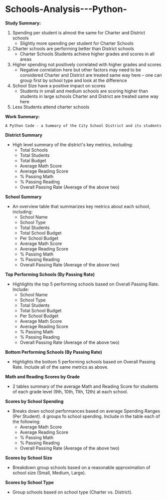 # Schools-Analysis---Python-

**Study Summary:**

1) Spending per student is almost the same for Charter and District schools 
    - Slightly more spending per student for Charter Schools 
2) Charter schools are performing better than District schools
    - Charter Schools Students achieve higher grades and scores in all areas 
3) Higher spending not positively correlated with higher grades and scores
    - Negative correlation here but other factors may need to be considered
    Charter and District are treated same way here – one can group first by school type and look at the difference 
4) School Size have a positive impact on scores
    - Students in small and medium schools are scoring higher than students in large schools
    Charter and District are treated same way here 
5) Less Students attend charter schools 


**Work Summary:**


    A Python Code - a Summary of the City School District and its students 

**District Summary** <a id='District Summary'></a>


* High level summary of the district's key metrics, including:
  * Total Schools
  * Total Students
  * Total Budget
  * Average Math Score
  * Average Reading Score
  * % Passing Math
  * % Passing Reading
  * Overall Passing Rate (Average of the above two)

**School Summary**

* An overview table that summarizes key metrics about each school, including:
  * School Name
  * School Type
  * Total Students
  * Total School Budget
  * Per School Budget
  * Average Math Score
  * Average Reading Score
  * % Passing Math
  * % Passing Reading
  * Overall Passing Rate (Average of the above two)
  
**Top Performing Schools (By Passing Rate)**

* Highlights the top 5 performing schools based on Overall Passing Rate. Include:
  * School Name
  * School Type
  * Total Students
  * Total School Budget
  * Per School Budget
  * Average Math Score
  * Average Reading Score
  * % Passing Math
  * % Passing Reading
  * Overall Passing Rate (Average of the above two)
  
  
**Bottom Performing Schools (By Passing Rate)**

* Highlights the bottom 5 performing schools based on Overall Passing Rate. Include all of the same metrics as above.

**Math and Reading Scores by Grade**

* 2 tables summary of the average Math and Reading Score for students of each grade level (9th, 10th, 11th, 12th) at each school.

**Scores by School Spending**

* Breaks down school performances based on average Spending Ranges (Per Student). 4 groups fo school spending. Include in the table each of the following:
  * Average Math Score
  * Average Reading Score
  * % Passing Math
  * % Passing Reading
  * Overall Passing Rate (Average of the above two)
  
**Scores by School Size**

* Breakdown group schools based on a reasonable approximation of school size (Small, Medium, Large).

**Scores by School Type**

* Group schools based on school type (Charter vs. District).